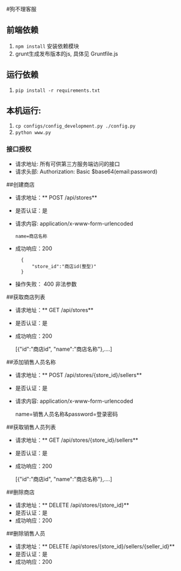 #狗不理客服


## 前端依赖

1. `npm install` 安装依赖模块
2. grunt生成发布版本的js, 具体见 Gruntfile.js

## 运行依赖

1. `pip install -r requirements.txt`

## 本机运行:

1. `cp configs/config_development.py ./config.py`
2. `python www.py`


### 接口授权
- 请求地址: 所有可供第三方服务端访问的接口
- 请求头部: Authorization: Basic $base64(email:password)

##创建商店
- 请求地址：** POST /api/stores**
- 是否认证：是
- 请求内容: application/x-www-form-urlencoded

      name=商店名称
        
- 成功响应：200

        {
            "store_id":"商店id(整型)"
        }
    
- 操作失败：
  400 非法参数


##获取商店列表
- 请求地址：** GET /api/stores**
- 是否认证：是

- 成功响应：200

    [{"id":"商店id", "name":"商店名称"},....]
    

##添加销售人员名称
- 请求地址：** POST /api/stores/{store_id}/sellers**
- 是否认证：是
- 请求内容: application/x-www-form-urlencoded

    name=销售人员名称&password=登录密码

##获取销售人员列表

- 请求地址：** GET /api/stores/{store_id}/sellers**
- 是否认证：是

- 成功响应：200

    [{"id":"商店id", "name":"商店名称"},....]
    

##删除商店
- 请求地址：** DELETE /api/stores/{store_id}**
- 是否认证：是
- 成功响应：200


##删除销售人员
- 请求地址：** DELETE /api/stores/{store_id}/sellers/{seller_id}**
- 是否认证：是
- 成功响应：200
    

